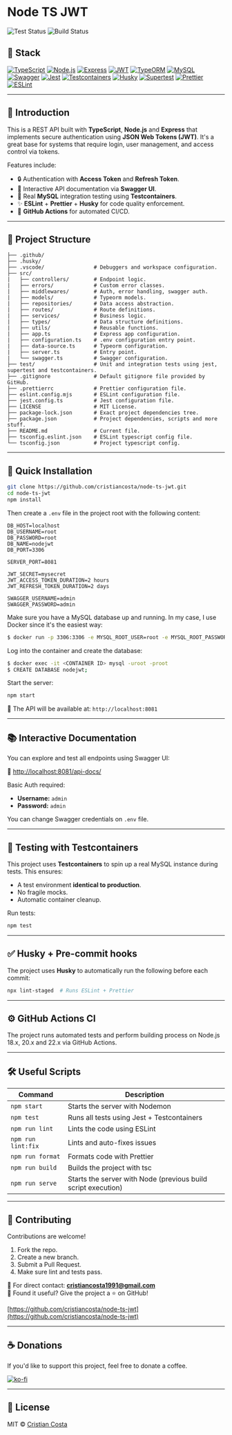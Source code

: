# Node TS JWT

![Test Status](https://img.shields.io/badge/Jest-tested-brightgreen?logo=jest)
![Build Status](https://img.shields.io/badge/build-passing-success?logo=github)

## 🧰 Stack

[![TypeScript](https://img.shields.io/badge/language-TypeScript-3178c6?logo=typescript)](https://www.typescriptlang.org/)
[![Node.js](https://img.shields.io/badge/Node.js-18%2B-green?logo=node.js)](https://nodejs.org/)
[![Express](https://img.shields.io/badge/Express.js-5.x-black?logo=express)](https://expressjs.com/)
[![JWT](https://img.shields.io/badge/JWT-secure-blue?logo=jsonwebtokens)](https://jwt.io/)
[![TypeORM](https://img.shields.io/badge/TypeORM-ORM-red?logo=typeorm)](https://typeorm.io/)
[![MySQL](https://img.shields.io/badge/MySQL-DB-4479A1?logo=mysql)](https://www.mysql.com/)
[![Swagger](https://img.shields.io/badge/Swagger-UI-brightgreen?logo=swagger)](https://swagger.io/)
[![Jest](https://img.shields.io/badge/Tested%20with-Jest-99425b?logo=jest)](https://jestjs.io/)
[![Testcontainers](https://img.shields.io/badge/Testcontainers-Integration--Testing-green?logo=docker)](https://testcontainers.com/)
[![Husky](https://img.shields.io/badge/Husky-Git%20Hooks-8e44ad?logo=git)](https://typicode.github.io/husky/)
[![Supertest](https://img.shields.io/badge/Supertest-API%20Testing-blueviolet)](https://github.com/visionmedia/supertest)
[![Prettier](https://img.shields.io/badge/code%20style-prettier-ff69b4.svg?logo=prettier)](https://prettier.io/)
[![ESLint](https://img.shields.io/badge/linting-eslint-yellow?logo=eslint)](https://eslint.org/)

---

## 🔐 Introduction

This is a REST API built with **TypeScript**, **Node.js** and **Express** that implements secure authentication using **JSON Web Tokens (JWT)**. It's a great base for systems that require login, user management, and access control via tokens.

Features include:

- 🔒 Authentication with **Access Token** and **Refresh Token**.
- 📖 Interactive API documentation via **Swagger UI**.
- 🧪 Real **MySQL** integration testing using **Testcontainers**.
- ✨ **ESLint** + **Prettier** + **Husky** for code quality enforcement.
- 🔁 **GitHub Actions** for automated CI/CD.

---

## 📁 Project Structure

```
├── .github/
├── .husky/
├── .vscode/                # Debuggers and workspace configuration.
├── src/
|   ├── controllers/        # Endpoint logic.
|   ├── errors/             # Custom error classes.
|   ├── middlewares/        # Auth, error handling, swagger auth.
|   ├── models/             # Typeorm models.
|   ├── repositories/       # Data access abstraction.
|   ├── routes/             # Route definitions.
|   ├── services/           # Business logic.
|   ├── types/              # Data structure definitions.
|   ├── utils/              # Reusable functions.
|   ├── app.ts              # Express app configuration.
|   ├── configuration.ts    # .env configuration entry point.
|   ├── data-source.ts      # Typeorm configuration.
|   ├── server.ts           # Entry point.
|   └── swagger.ts          # Swagger configuration.
├── test/                   # Unit and integration tests using jest, supertest and testcontainers.
├── .gitignore              # Default gitignore file provided by GitHub.
├── .prettierrc             # Prettier configuration file.
├── eslint.config.mjs       # ESLint configuration file.
├── jest.config.ts          # Jest configuration file.
├── LICENSE                 # MIT License.
├── package-lock.json       # Exact project dependencies tree.
├── package.json            # Project dependencies, scripts and more stuff.
├── README.md               # Current file.
├── tsconfig.eslint.json    # ESLint typescript config file.
└── tsconfig.json           # Project typescript config.
```

---

## 🚀 Quick Installation

```bash
git clone https://github.com/cristiancosta/node-ts-jwt.git
cd node-ts-jwt
npm install
```

Then create a `.env` file in the project root with the following content:

```env
DB_HOST=localhost
DB_USERNAME=root
DB_PASSWORD=root
DB_NAME=nodejwt
DB_PORT=3306

SERVER_PORT=8081

JWT_SECRET=mysecret
JWT_ACCESS_TOKEN_DURATION=2 hours
JWT_REFRESH_TOKEN_DURATION=2 days

SWAGGER_USERNAME=admin
SWAGGER_PASSWORD=admin
```

Make sure you have a MySQL database up and running. In my case, I use Docker since it's the easiest way:

```bash
$ docker run -p 3306:3306 -e MYSQL_ROOT_USER=root -e MYSQL_ROOT_PASSWORD=root -d mysql
```

Log into the container and create the database:

```bash
$ docker exec -it <CONTAINER ID> mysql -uroot -proot
$ CREATE DATABASE nodejwt;
```

Start the server:

```bash
npm start
```

📍 The API will be available at: `http://localhost:8081`

---

## 📚 Interactive Documentation

You can explore and test all endpoints using Swagger UI:

🔗 [http://localhost:8081/api-docs/](http://localhost:8081/api-docs/)

Basic Auth required:

- **Username:** `admin`
- **Password:** `admin`

You can change Swagger credentials on `.env` file.

---

## 🧪 Testing with Testcontainers

This project uses **Testcontainers** to spin up a real MySQL instance during tests. This ensures:

- A test environment **identical to production**.
- No fragile mocks.
- Automatic container cleanup.

Run tests:

```bash
npm test
```

---

## ✅ Husky + Pre-commit hooks

The project uses **Husky** to automatically run the following before each commit:

```bash
npx lint-staged  # Runs ESLint + Prettier
```

---

## ⚙️ GitHub Actions CI

The project runs automated tests and perform building process on Node.js 18.x, 20.x and 22.x via GitHub Actions.

---

## 🛠️ Useful Scripts

| Command            | Description                                                   |
| ------------------ | ------------------------------------------------------------- |
| `npm start`        | Starts the server with Nodemon                                |
| `npm test`         | Runs all tests using Jest + Testcontainers                    |
| `npm run lint`     | Lints the code using ESLint                                   |
| `npm run lint:fix` | Lints and auto-fixes issues                                   |
| `npm run format`   | Formats code with Prettier                                    |
| `npm run build`    | Builds the project with tsc                                   |
| `npm run serve`    | Starts the server with Node (previous build script execution) |

---

## 🤝 Contributing

Contributions are welcome!

1. Fork the repo.
2. Create a new branch.
3. Submit a Pull Request.
4. Make sure lint and tests pass.

📩 For direct contact: **cristiancosta1991@gmail.com**  
🌟 Found it useful? Give the project a ⭐ on GitHub!

[https://github.com/cristiancosta/node-ts-jwt](https://github.com/cristiancosta/node-ts-jwt)

---

## ☕ Donations

If you'd like to support this project, feel free to donate a coffee.

[![ko-fi](https://ko-fi.com/img/githubbutton_sm.svg)](https://ko-fi.com/C0C81GYN0D)

---

## 📝 License

MIT © [Cristian Costa](mailto:cristiancosta1991@gmail.com)
